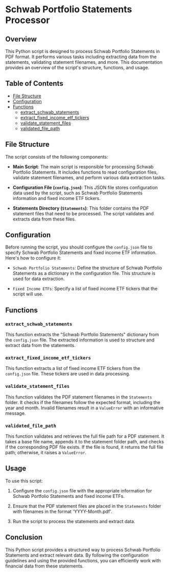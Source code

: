 # Schwab Portfolio Statements Processor

## Overview

This Python script is designed to process Schwab Portfolio Statements in PDF format. It performs various tasks including extracting data from the statements, validating statement filenames, and more. This documentation provides an overview of the script's structure, functions, and usage.

## Table of Contents

- [File Structure](#file-structure)
- [Configuration](#configuration)
- [Functions](#functions)
  - [extract_schwab_statements](#extract_schwab_statements)
  - [extract_fixed_income_etf_tickers](#extract_fixed_income_etf_tickers)
  - [validate_statement_files](#validate_statement_files)
  - [validated_file_path](#validated_file_path)

## File Structure

The script consists of the following components:

- **Main Script**: The main script is responsible for processing Schwab Portfolio Statements. It includes functions to read configuration files, validate statement filenames, and perform various data extraction tasks.

- **Configuration File (`config.json`)**: This JSON file stores configuration data used by the script, such as Schwab Portfolio Statements information and fixed income ETF tickers.

- **Statements Directory (`Statements`)**: This folder contains the PDF statement files that need to be processed. The script validates and extracts data from these files.

## Configuration

Before running the script, you should configure the `config.json` file to specify Schwab Portfolio Statements and fixed income ETF information. Here's how to configure it:

- `Schwab Portfolio Statements`: Define the structure of Schwab Portfolio Statements as a dictionary in the configuration file. This structure is used for data extraction.

- `Fixed Income ETFs`: Specify a list of fixed income ETF tickers that the script will use.

## Functions

### `extract_schwab_statements`

This function extracts the "Schwab Portfolio Statements" dictionary from the `config.json` file. The extracted information is used to structure and extract data from the statements.

### `extract_fixed_income_etf_tickers`

This function extracts a list of fixed income ETF tickers from the `config.json` file. These tickers are used in data processing.

### `validate_statement_files`

This function validates the PDF statement filenames in the `Statements` folder. It checks if the filenames follow the expected format, including the year and month. Invalid filenames result in a `ValueError` with an informative message.

### `validated_file_path`

This function validates and retrieves the full file path for a PDF statement. It takes a base file name, appends it to the statement folder path, and checks if the corresponding PDF file exists. If the file is found, it returns the full file path; otherwise, it raises a `ValueError`.

## Usage

To use this script:

1. Configure the `config.json` file with the appropriate information for Schwab Portfolio Statements and fixed income ETFs.

2. Ensure that the PDF statement files are placed in the `Statements` folder with filenames in the format 'YYYY-Month.pdf'.

3. Run the script to process the statements and extract data.

## Conclusion

This Python script provides a structured way to process Schwab Portfolio Statements and extract relevant data. By following the configuration guidelines and using the provided functions, you can efficiently work with financial data from these statements.
